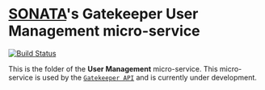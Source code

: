 # [SONATA](http://www.sonata-nfv.eu)'s Gatekeeper User Management micro-service
[![Build Status](http://jenkins.sonata-nfv.eu/buildStatus/icon?job=son-gkeeper)](http://jenkins.sonata-nfv.eu/job/son-gkeeper)

This is the folder of the **User Management** micro-service. This micro-service is used by the [`Gatekeeper API`](https://github.com/sonata-nfv/son-gkeeper/son-gtkapi) and is currently under development.
